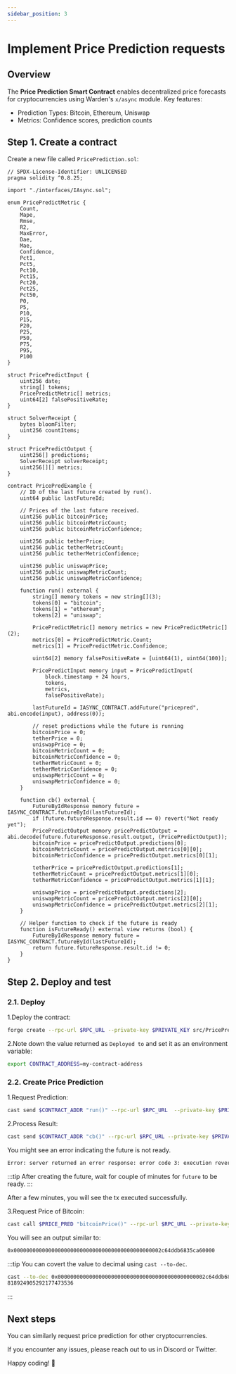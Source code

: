 ```yaml
---
sidebar_position: 3
---
```


# Implement Price Prediction requests

## Overview

The **Price Prediction Smart Contract** enables decentralized price forecasts for cryptocurrencies using Warden's `x/async` module. Key features:

- Prediction Types: Bitcoin, Ethereum, Uniswap
- Metrics: Confidence scores, prediction counts

## Step 1. Create a contract

Create a new file called `PricePrediction.sol`:

```solidity title="warden-pricepredictions/src/PricePrediction.sol"
// SPDX-License-Identifier: UNLICENSED
pragma solidity ^0.8.25;

import "./interfaces/IAsync.sol";

enum PricePredictMetric {
    Count,
    Mape,
    Rmse,
    R2,
    MaxError,
    Dae,
    Mae,
    Confidence,
    Pct1,
    Pct5,
    Pct10,
    Pct15,
    Pct20,
    Pct25,
    Pct50,
    P0,
    P5,
    P10,
    P15,
    P20,
    P25,
    P50,
    P75,
    P95,
    P100
}

struct PricePredictInput {
    uint256 date;
    string[] tokens;
    PricePredictMetric[] metrics;
    uint64[2] falsePositiveRate;
}

struct SolverReceipt {
    bytes bloomFilter;
    uint256 countItems;
}

struct PricePredictOutput {
    uint256[] predictions;
    SolverReceipt solverReceipt;
    uint256[][] metrics;
}

contract PricePredExample {
    // ID of the last future created by run().
    uint64 public lastFutureId;

    // Prices of the last future received.
    uint256 public bitcoinPrice;
    uint256 public bitcoinMetricCount;
    uint256 public bitcoinMetricConfidence;

    uint256 public tetherPrice;
    uint256 public tetherMetricCount;
    uint256 public tetherMetricConfidence;

    uint256 public uniswapPrice;
    uint256 public uniswapMetricCount;
    uint256 public uniswapMetricConfidence;

    function run() external {
        string[] memory tokens = new string[](3);
        tokens[0] = "bitcoin";
        tokens[1] = "ethereum";
        tokens[2] = "uniswap";

        PricePredictMetric[] memory metrics = new PricePredictMetric[](2);
        metrics[0] = PricePredictMetric.Count;
        metrics[1] = PricePredictMetric.Confidence;

        uint64[2] memory falsePositiveRate = [uint64(1), uint64(100)];

        PricePredictInput memory input = PricePredictInput(
            block.timestamp + 24 hours,
            tokens,
            metrics,
            falsePositiveRate);
        
        lastFutureId = IASYNC_CONTRACT.addFuture("pricepred", abi.encode(input), address(0));

        // reset predictions while the future is running
        bitcoinPrice = 0;
        tetherPrice = 0;
        uniswapPrice = 0;
        bitcoinMetricCount = 0;
        bitcoinMetricConfidence = 0;
        tetherMetricCount = 0;
        tetherMetricConfidence = 0;
        uniswapMetricCount = 0;
        uniswapMetricConfidence = 0;
    }

    function cb() external {
        FutureByIdResponse memory future = IASYNC_CONTRACT.futureById(lastFutureId);
        if (future.futureResponse.result.id == 0) revert("Not ready yet"); 
        PricePredictOutput memory pricePredictOutput = abi.decode(future.futureResponse.result.output, (PricePredictOutput));
        bitcoinPrice = pricePredictOutput.predictions[0];
        bitcoinMetricCount = pricePredictOutput.metrics[0][0];
        bitcoinMetricConfidence = pricePredictOutput.metrics[0][1];

        tetherPrice = pricePredictOutput.predictions[1];
        tetherMetricCount = pricePredictOutput.metrics[1][0];
        tetherMetricConfidence = pricePredictOutput.metrics[1][1];
        
        uniswapPrice = pricePredictOutput.predictions[2];
        uniswapMetricCount = pricePredictOutput.metrics[2][0];
        uniswapMetricConfidence = pricePredictOutput.metrics[2][1];
    }
    
    // Helper function to check if the future is ready
    function isFutureReady() external view returns (bool) {
        FutureByIdResponse memory future = IASYNC_CONTRACT.futureById(lastFutureId);
        return future.futureResponse.result.id != 0;
    }
}
```

## Step 2. Deploy and test

### 2.1. Deploy

1.Deploy the contract:

```bash
forge create --rpc-url $RPC_URL --private-key $PRIVATE_KEY src/PricePrediction.sol:PricePredExample --broadcast
```

2.Note down the value returned as `Deployed to` and set it as an environment variable:

```bash
export CONTRACT_ADDRESS=my-contract-address
```

### 2.2. Create Price Prediction

1.Request Prediction:

```bash
cast send $CONTRACT_ADDR "run()" --rpc-url $RPC_URL  --private-key $PRIVATE_KEY
```

2.Process Result:

```bash
cast send $CONTRACT_ADDR "cb()" --rpc-url $RPC_URL --private-key $PRIVATE_KEY
```

You might see an error indicating the future is not ready.

```bash
Error: server returned an error response: error code 3: execution reverted: Not ready yet, data: "0x08c379a00000000000000000000000000000000000000000000000000000000000000020000000000000000000000000000000000000000000000000000000000000000d4e6f742072656164792079657400000000000000000000000000000000000000"
```

:::tip
After creating the future, wait for couple of minutes for `future` to be ready.
:::

After a few minutes, you will see the tx executed successfully.

3.Request Price of Bitcoin:

```bash
cast call $PRICE_PRED "bitcoinPrice()" --rpc-url $RPC_URL --private-key $PRIVATE_KEY
```

You will see an output similar to:

```bash
0x00000000000000000000000000000000000000000000002c64ddb6835ca60000
```

:::tip
You can covert the value to decimal using `cast --to-dec`.

```bash
cast --to-dec 0x00000000000000000000000000000000000000000000002c64ddb6835ca60000
818924905292177473536
```

:::

## Next steps

You can similarly request price prediction for other cryptocurrencies.

If you encounter any issues, please reach out to us in Discord or Twitter.

Happy coding! 🚀

